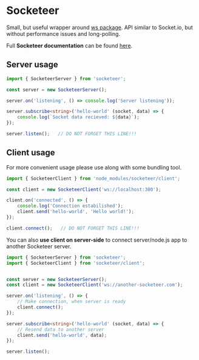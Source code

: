 
# Socketeer

Small, but useful wrapper around [ws package](https://www.npmjs.com/package/ws). API similar to Socket.io, but without performance issues and long-polling.

Full **Socketeer documentation** can be found [here](https://m-bednar.github.io/socketeer/).


## Server usage

```typescript
import { SocketeerServer } from 'socketeer';

const server = new SocketeerServer();

server.on('listening', () => console.log('Server listening'));

server.subscribe<string>('hello-world' (socket, data) => {
    console.log(`Socket data recieved: ${data}`);
});

server.listen();   // DO NOT FORGET THIS LINE!!!
```


## Client usage

For more convenient usage please use along with some bundling tool.

```typescript
import { SocketeerClient } from 'node_modules/socketeer/client';

const client = new SocketeerClient('ws://localhost:300');

client.on('connected', () => {
    console.log('Connection estabilished');
    client.send('hello-world', 'Hello world!');
});

client.connect();   // DO NOT FORGET THIS LINE!!!
```

You can also **use client on server-side** to connect server/node.js app to another Socketeer server.

```typescript
import { SocketeerServer } from 'socketeer';
import { SocketeerClient } from 'socketeer/client';


const server = new SocketeerServer();
const client = new SocketeerClient('ws://another-socketeer.com');

server.on('listening', () => {
    // Make connection, when server is ready
    client.connect();
});

server.subscribe<string>('hello-world' (socket, data) => {
    // Resend data to another server
    client.send('hello-world', data);
});

server.listen();
```
